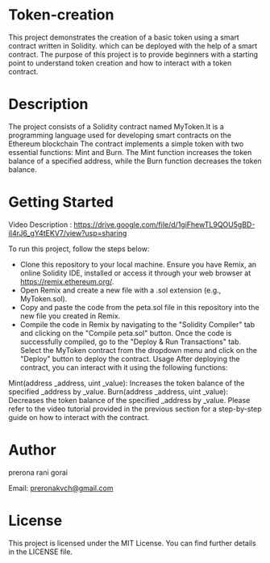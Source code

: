 
# Token-creation
This project demonstrates the creation of a basic token using a smart contract written in Solidity. which can be deployed with the help of a smart contract. The purpose of this project is to provide beginners with a starting point to understand token creation and how to interact with a token contract.

# Description
The project consists of a Solidity contract named MyToken.It is a programming language used for developing smart contracts on the Ethereum blockchain
The contract implements a simple token with two essential functions: Mint and Burn. The Mint function increases the token balance of a specified address, while the Burn function decreases the token balance.

# Getting Started
Video Description : https://drive.google.com/file/d/1giFhewTL9QOU5gBD-iI4rJ6_gY4tEKV7/view?usp=sharing

To run this project, follow the steps below:

* Clone this repository to your local machine.
Ensure you have Remix, an online Solidity IDE, installed or access it through your web browser at https://remix.ethereum.org/.
* Open Remix and create a new file with a .sol extension (e.g., MyToken.sol).
* Copy and paste the code from the peta.sol file in this repository into the new file you created in Remix.
* Compile the code in Remix by navigating to the "Solidity Compiler" tab and clicking on the "Compile peta.sol" button.
Once the code is successfully compiled, go to the "Deploy & Run Transactions" tab.
Select the MyToken contract from the dropdown menu and click on the "Deploy" button to deploy the contract.
Usage
After deploying the contract, you can interact with it using the following functions:

Mint(address _address, uint _value): Increases the token balance of the specified _address by _value.
Burn(address _address, uint _value): Decreases the token balance of the specified _address by _value.
Please refer to the video tutorial provided in the previous section for a step-by-step guide on how to interact with the contract.

# Author
prerona rani gorai

Email: preronakvch@gmail.com

# License
This project is licensed under the MIT License. You can find further details in the LICENSE file.

